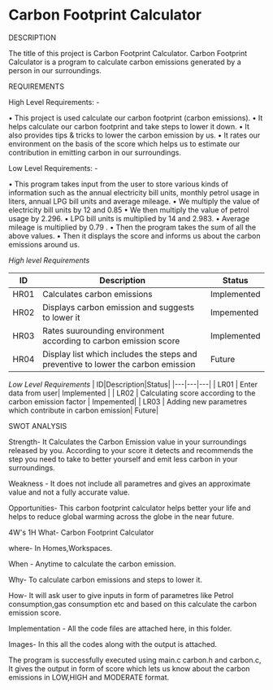 # Carbon Footprint Calculator

DESCRIPTION

The title of this project is Carbon Footprint Calculator. Carbon Footprint Calculator is a program to calculate carbon emissions generated by a person in our surroundings.

REQUIREMENTS

High Level Requirements: -

• This project is used calculate our carbon footprint (carbon emissions).
• It helps calculate our carbon footprint and take steps to lower it down.
• It also provides tips & tricks to lower the carbon emission by us.
• It rates our environment on the basis of the score which helps us to estimate our contribution in emitting carbon in our surroundings.

Low Level Requirements: -

• This program takes input from the user to store various kinds of information such as the annual electricity bill units, monthly petrol usage in liters, annual LPG bill units and average mileage.
• We multiply the value of electricity bill units by 12 and 0.85 • We then multiply the value of petrol usage by 2.296.
• LPG bill units is multiplied by 14 and 2.983.
• Average mileage is multiplied by 0.79 .
• Then the program takes the sum of all the above values.
• Then it displays the score and informs us about the carbon emissions around us.


*High level Requirements*

|  ID|Description|Status|
  |---|---|---|
  | HR01 | Calculates carbon emissions| Implemented |
  | HR02 | Displays carbon emission and suggests to lower it | Impemented|
  | HR03 | Rates suurounding environment according to carbon emission score | Implemented|
  | HR04 | Display list which includes the steps and preventive to lower the carbon emission| Future|
  
  
  *Low Level Requirements*
|  ID|Description|Status|
  |---|---|---|
  | LR01 | Enter data from user| Implemented |
  | LR02 | Calculating score according to the carbon emission factor | Impemented|
  | LR03 | Adding new parametres which contribute in carbon emission| Future|
  




SWOT ANALYSIS

Strength- It Calculates the Carbon Emission value in your surroundings released by you. According to your score it detects and recommends the step you need to take to better yourself and emit less carbon in your surroundings.

Weakness - It does not include all parametres and gives an approximate value and not a fully accurate value.

Opportunities- This carbon footprint calculator helps better your life and helps to reduce global warming across the globe in the near future.

4W's 1H What- Carbon Footprint Calculator

where- In Homes,Workspaces.

When - Anytime to calculate the carbon emission.

Why- To calculate carbon emissions and steps to lower it.

How- It will ask user to give inputs in form of parametres like Petrol consumption,gas consumption etc and based on this calculate the carbon emission score.


Implementation - All the code files are attached here, in this folder.


Images- In this all the codes along with the output is attached.


 The program is successfully executed using main.c carbon.h and carbon.c, It gives the output in form of score which lets us know about the carbon emissions in LOW,HIGH and MODERATE format.
